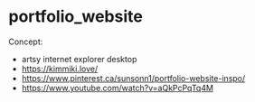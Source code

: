 # portfolio_website

Concept:
- artsy internet explorer desktop 
- https://kimmiki.love/
- https://www.pinterest.ca/sunsonn1/portfolio-website-inspo/
- https://www.youtube.com/watch?v=aQkPcPqTq4M


